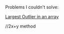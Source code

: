 Problems I couldn't solve:

[Largest Outlier in an array](https://leetcode.com/problems/identify-the-largest-outlier-in-an-array/)

//2x+y method